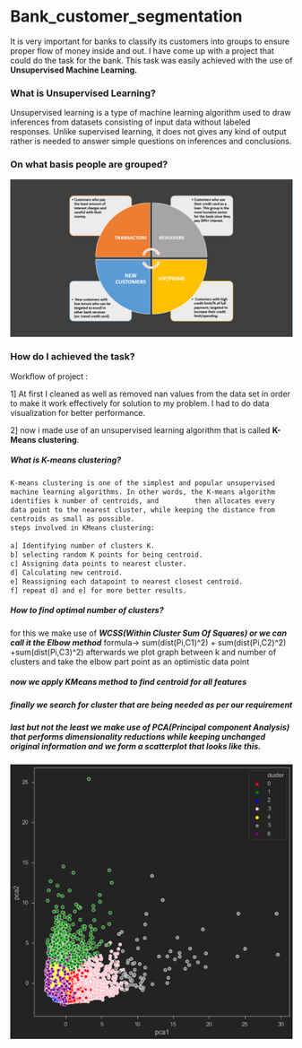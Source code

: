 # Bank_customer_segmentation

It is very important for banks to classify its customers into groups to ensure proper flow of money inside and out. I have come up with a project that could do the task for the bank. This task was easily achieved with the use of **Unsupervised Machine Learning.**


### What is Unsupervised Learning?
Unsupervised learning is a type of machine learning algorithm used to draw inferences from datasets consisting of input data without labeled responses. Unlike supervised learning, it does not gives any kind of output rather is needed to answer simple questions on inferences and conclusions.

### On what basis people are grouped?
![image](https://github.com/ashwinjain10320/bank_customer_segmentation/blob/master/image.png)

### How do I achieved the task?
 Workflow of project : 
 
 1] At first I cleaned as well as removed nan values from the data set in order to make it work effectively for solution to my problem. I had to do data visualization for better performance.
 
 2] now i made use of an unsupervised learning algorithm that is called **K-Means clustering**.
 ##### What is K-means clustering?
    K-means clustering is one of the simplest and popular unsupervised machine learning algorithms. In other words, the K-means algorithm identifies k number of centroids, and         then allocates every data point to the nearest cluster, while keeping the distance from centroids as small as possible.
    steps involved in KMeans clustering:

    a] Identifying number of clusters K.
    b] selecting random K points for being centroid.
    c] Assigning data points to nearest cluster.
    d] Calculating new centroid.
    e] Reassigning each datapoint to nearest closest centroid.
    f] repeat d] and e] for more better results.
##### How to find optimal number of clusters?
for this we make use of ***WCSS(Within Cluster Sum Of Squares) or we can call it the Elbow method***
formula-> sum(dist(Pi,C1)^2) + sum(dist(Pi,C2)^2) +sum(dist(Pi,C3)^2)
afterwards we plot graph between k and number of clusters and take the elbow part point as an optimistic data point

##### now we apply KMeans method to find centroid for all features
##### finally we search for cluster that are being needed as per our requirement 
##### last but not the least we make use of PCA(Principal component Analysis) that performs dimensionality reductions while keeping unchanged original information and we form a scatterplot that looks like this.
![result](https://github.com/ashwinjain10320/bank_customer_segmentation/blob/master/result.png)
